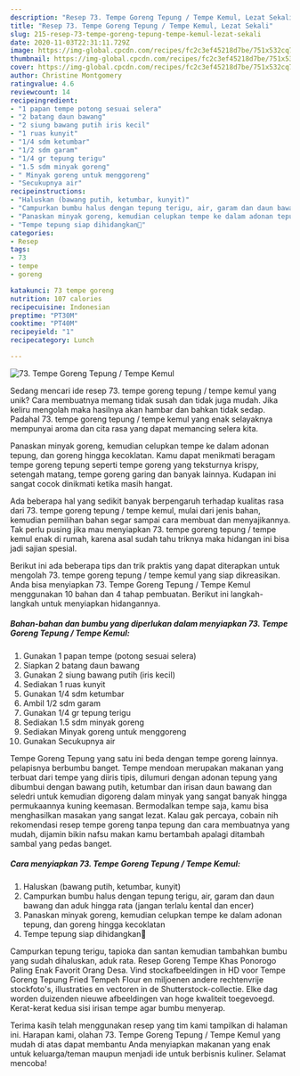```yaml
---
description: "Resep 73. Tempe Goreng Tepung / Tempe Kemul, Lezat Sekali"
title: "Resep 73. Tempe Goreng Tepung / Tempe Kemul, Lezat Sekali"
slug: 215-resep-73-tempe-goreng-tepung-tempe-kemul-lezat-sekali
date: 2020-11-03T22:31:11.729Z
image: https://img-global.cpcdn.com/recipes/fc2c3ef45218d7be/751x532cq70/73-tempe-goreng-tepung-tempe-kemul-foto-resep-utama.jpg
thumbnail: https://img-global.cpcdn.com/recipes/fc2c3ef45218d7be/751x532cq70/73-tempe-goreng-tepung-tempe-kemul-foto-resep-utama.jpg
cover: https://img-global.cpcdn.com/recipes/fc2c3ef45218d7be/751x532cq70/73-tempe-goreng-tepung-tempe-kemul-foto-resep-utama.jpg
author: Christine Montgomery
ratingvalue: 4.6
reviewcount: 14
recipeingredient:
- "1 papan tempe potong sesuai selera"
- "2 batang daun bawang"
- "2 siung bawang putih iris kecil"
- "1 ruas kunyit"
- "1/4 sdm ketumbar"
- "1/2 sdm garam"
- "1/4 gr tepung terigu"
- "1.5 sdm minyak goreng"
- " Minyak goreng untuk menggoreng"
- "Secukupnya air"
recipeinstructions:
- "Haluskan (bawang putih, ketumbar, kunyit)"
- "Campurkan bumbu halus dengan tepung terigu, air, garam dan daun bawang dan aduk hingga rata (jangan terlalu kental dan encer)"
- "Panaskan minyak goreng, kemudian celupkan tempe ke dalam adonan tepung, dan goreng hingga kecoklatan"
- "Tempe tepung siap dihidangkan🥰"
categories:
- Resep
tags:
- 73
- tempe
- goreng

katakunci: 73 tempe goreng 
nutrition: 107 calories
recipecuisine: Indonesian
preptime: "PT30M"
cooktime: "PT40M"
recipeyield: "1"
recipecategory: Lunch

---
```



![73. Tempe Goreng Tepung / Tempe Kemul](https://img-global.cpcdn.com/recipes/fc2c3ef45218d7be/751x532cq70/73-tempe-goreng-tepung-tempe-kemul-foto-resep-utama.jpg)

Sedang mencari ide resep 73. tempe goreng tepung / tempe kemul yang unik? Cara membuatnya memang tidak susah dan tidak juga mudah. Jika keliru mengolah maka hasilnya akan hambar dan bahkan tidak sedap. Padahal 73. tempe goreng tepung / tempe kemul yang enak selayaknya mempunyai aroma dan cita rasa yang dapat memancing selera kita.

Panaskan minyak goreng, kemudian celupkan tempe ke dalam adonan tepung, dan goreng hingga kecoklatan. Kamu dapat menikmati beragam tempe goreng tepung seperti tempe goreng yang teksturnya krispy, setengah matang, tempe goreng garing dan banyak lainnya. Kudapan ini sangat cocok dinikmati ketika masih hangat.

Ada beberapa hal yang sedikit banyak berpengaruh terhadap kualitas rasa dari 73. tempe goreng tepung / tempe kemul, mulai dari jenis bahan, kemudian pemilihan bahan segar sampai cara membuat dan menyajikannya. Tak perlu pusing jika mau menyiapkan 73. tempe goreng tepung / tempe kemul enak di rumah, karena asal sudah tahu triknya maka hidangan ini bisa jadi sajian spesial.


Berikut ini ada beberapa tips dan trik praktis yang dapat diterapkan untuk mengolah 73. tempe goreng tepung / tempe kemul yang siap dikreasikan. Anda bisa menyiapkan 73. Tempe Goreng Tepung / Tempe Kemul menggunakan 10 bahan dan 4 tahap pembuatan. Berikut ini langkah-langkah untuk menyiapkan hidangannya.

<!--inarticleads1-->

##### Bahan-bahan dan bumbu yang diperlukan dalam menyiapkan 73. Tempe Goreng Tepung / Tempe Kemul:

1. Gunakan 1 papan tempe (potong sesuai selera)
1. Siapkan 2 batang daun bawang
1. Gunakan 2 siung bawang putih (iris kecil)
1. Sediakan 1 ruas kunyit
1. Gunakan 1/4 sdm ketumbar
1. Ambil 1/2 sdm garam
1. Gunakan 1/4 gr tepung terigu
1. Sediakan 1.5 sdm minyak goreng
1. Sediakan  Minyak goreng untuk menggoreng
1. Gunakan Secukupnya air


Tempe Goreng Tepung yang satu ini beda dengan tempe goreng lainnya. pelapisnya berbumbu banget. Tempe mendoan merupakan makanan yang terbuat dari tempe yang diiris tipis, dilumuri dengan adonan tepung yang dibumbui dengan bawang putih, ketumbar dan irisan daun bawang dan seledri untuk kemudian digoreng dalam minyak yang sangat banyak hingga permukaannya kuning keemasan. Bermodalkan tempe saja, kamu bisa menghasilkan masakan yang sangat lezat. Kalau gak percaya, cobain nih rekomendasi resep tempe goreng tanpa tepung dan cara membuatnya yang mudah, dijamin bikin nafsu makan kamu bertambah apalagi ditambah sambal yang pedas banget. 

<!--inarticleads2-->

##### Cara menyiapkan 73. Tempe Goreng Tepung / Tempe Kemul:

1. Haluskan (bawang putih, ketumbar, kunyit)
1. Campurkan bumbu halus dengan tepung terigu, air, garam dan daun bawang dan aduk hingga rata (jangan terlalu kental dan encer)
1. Panaskan minyak goreng, kemudian celupkan tempe ke dalam adonan tepung, dan goreng hingga kecoklatan
1. Tempe tepung siap dihidangkan🥰


Campurkan tepung terigu, tapioka dan santan kemudian tambahkan bumbu yang sudah dihaluskan, aduk rata. Resep Goreng Tempe Khas Ponorogo Paling Enak Favorit Orang Desa. Vind stockafbeeldingen in HD voor Tempe Goreng Tepung Fried Tempeh Flour en miljoenen andere rechtenvrije stockfoto&#39;s, illustraties en vectoren in de Shutterstock-collectie. Elke dag worden duizenden nieuwe afbeeldingen van hoge kwaliteit toegevoegd. Kerat-kerat kedua sisi irisan tempe agar bumbu menyerap. 

Terima kasih telah menggunakan resep yang tim kami tampilkan di halaman ini. Harapan kami, olahan 73. Tempe Goreng Tepung / Tempe Kemul yang mudah di atas dapat membantu Anda menyiapkan makanan yang enak untuk keluarga/teman maupun menjadi ide untuk berbisnis kuliner. Selamat mencoba!
